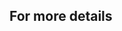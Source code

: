 <h2>For more details</h2>
<a href ="https://cp-algorithms.com/algebra/sieve-of-eratosthenes.html"></a>
